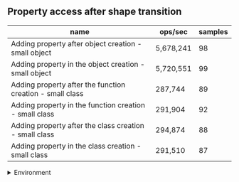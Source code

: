 ## Property access after shape transition

|name|ops/sec|samples|
|-|-|-|
|Adding property after object creation - small object|5,678,241|98|
|Adding property in the object creation - small object|5,720,551|99|
|Adding property after the function creation - small class|287,744|89|
|Adding property in the function creation - small class|291,904|92|
|Adding property after the class creation - small class|294,874|88|
|Adding property in the class creation - small class|291,510|87|


<details>
<summary>Environment</summary>

* __Machine:__ linux x64 | 4 vCPUs | 15.2GB Mem
* __Run:__ Fri May 03 2024 19:00:23 GMT+0000 (Coordinated Universal Time)
</details>

<!--
{"environment":{"platform":"linux","arch":"x64","cpus":4,"totalMemory":15.245216369628906},"benchmarks":[{"name":"Adding property after object creation - small object","opsSec":5678241.39246706,"samples":5},{"name":"Adding property in the object creation - small object","opsSec":5720550.524755492,"samples":6},{"name":"Adding property after the function creation - small class","opsSec":287743.7202524514,"samples":3},{"name":"Adding property in the function creation - small class","opsSec":291904.460006997,"samples":4},{"name":"Adding property after the class creation - small class","opsSec":294874.1031723559,"samples":3},{"name":"Adding property in the class creation - small class","opsSec":291510.1964441651,"samples":4}]}-->
